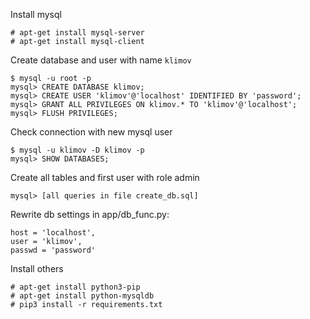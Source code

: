 Install mysql

	# apt-get install mysql-server
	# apt-get install mysql-client

Create database and user with name `klimov`

	$ mysql -u root -p
	mysql> CREATE DATABASE klimov;
	mysql> CREATE USER 'klimov'@'localhost' IDENTIFIED BY 'password';
	mysql> GRANT ALL PRIVILEGES ON klimov.* TO 'klimov'@'localhost';
	mysql> FLUSH PRIVILEGES;

Check connection with new mysql user
	
	$ mysql -u klimov -D klimov -p
	mysql> SHOW DATABASES;

Create all tables and first user with role admin
	
	mysql> [all queries in file create_db.sql]

Rewrite db settings in app/db_func.py:

	host = 'localhost',
	user = 'klimov',
	passwd = 'password'
	
Install others

	# apt-get install python3-pip
	# apt-get install python-mysqldb
	# pip3 install -r requirements.txt

